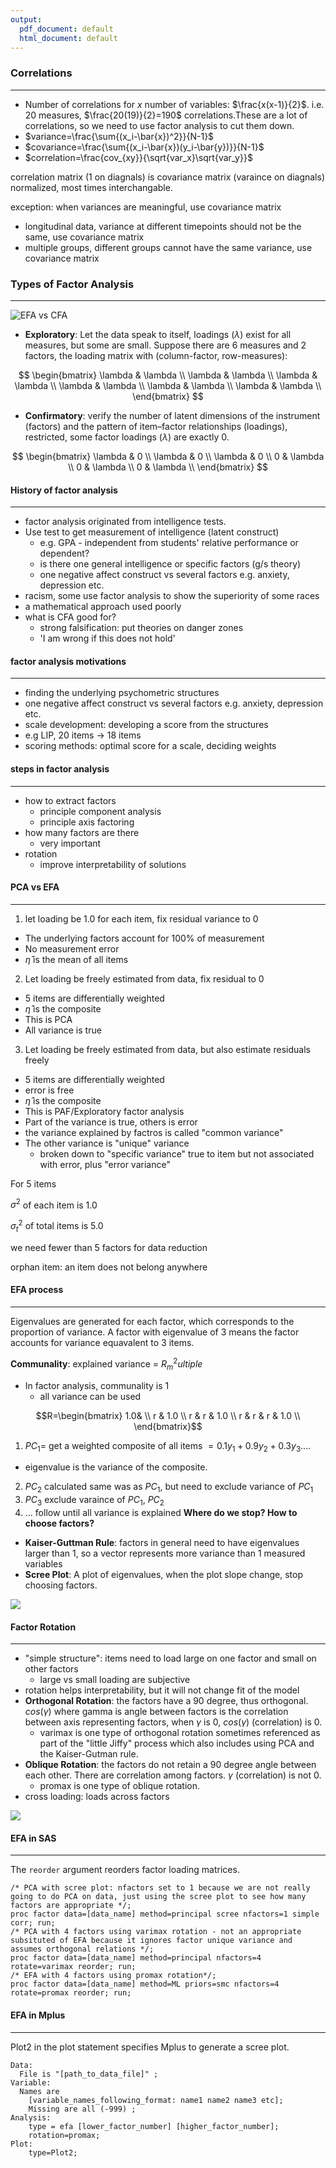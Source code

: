 ```yaml
---
output:
  pdf_document: default
  html_document: default
---
```



###  **Correlations**
<hr>

- Number of correlations for $x$ number of variables: $\frac{x(x-1)}{2}$. i.e. 20 measures, $\frac{20(19)}{2}=190$ correlations.These are a lot of correlations, so we need to use factor analysis to cut them down.
-  $variance=\frac{\sum{(x_i-\bar{x})^2}}{N-1}$
-  $covariance=\frac{\sum{(x_i-\bar{x})(y_i-\bar{y})}}{N-1}$
-  $correlation=\frac{cov_{xy}}{\sqrt{var_x}\sqrt{var_y}}$

correlation matrix (1 on diagnals) is covariance matrix (varaince on diagnals) normalized, most times interchangable.

exception: when variances are meaningful, use covariance matrix

- longitudinal data, variance at different timepoints should not be the same, use covariance matrix
- multiple groups, different groups cannot have the same variance, use covariance matrix


###  **Types of Factor Analysis**
<hr>

![EFA vs CFA](https://maksimrudnev.com/istanbul2019/images/EFACFA.png)
-  **Exploratory**: Let the data speak to itself, loadings ($\lambda$) exist for all measures, but some are small. Suppose there are 6 measures and 2 factors, the loading matrix with (column-factor, row-measures): 
  
$$
\begin{bmatrix}
\lambda & \lambda \\
\lambda & \lambda \\
\lambda & \lambda \\
\lambda & \lambda \\
\lambda & \lambda \\
\lambda & \lambda \\
\end{bmatrix}
$$

-  **Confirmatory**:  verify the number of latent dimensions of the instrument (factors) and the pattern of item–factor relationships (loadings), restricted, some factor loadings ($\lambda$) are exactly 0.

$$
\begin{bmatrix}
\lambda & 0 \\
\lambda & 0 \\
\lambda & 0 \\
0 & \lambda \\
0 & \lambda \\
0 & \lambda \\
\end{bmatrix}
$$


#### **History of factor analysis**
<hr>

- factor analysis originated from intelligence tests.
- Use test to get measurement of intelligence (latent construct)
	- e.g. GPA - independent from students' relative performance or dependent?
	- is there one general intelligence or specific factors (g/s theory)
	- one negative affect construct vs several factors e.g. anxiety, depression etc.
- racism, some use factor analysis to show the superiority of some races
- a mathematical approach used poorly 
- what is CFA good for?
	- strong falsification: put theories on danger zones
	- 'I am wrong if this does not hold'


#### **factor analysis motivations**
<hr>

- finding the underlying psychometric structures
 - one negative affect construct vs several factors e.g. anxiety, depression etc.
- scale development: developing a score from the structures
 - e.g LIP, 20 items -> 18 items
- scoring methods: optimal score for a scale, deciding weights



#### **steps in factor analysis**
<hr>

- how to extract factors
  - principle component analysis
  - principle axis factoring
- how many factors are there
  - very important
- rotation
  - improve interpretability of solutions

#### **PCA vs EFA**
<hr>

1. let loading be 1.0 for each item, fix residual variance to 0
  - The underlying factors account for 100% of measurement
  - No measurement error
  - $\hat{\eta}$ is the mean of all items

2. Let loading be freely estimated from data, fix residual to 0
  - 5 items are differentially weighted
  - $\hat{\eta}$ is the composite
  - This is PCA
  - All variance is true

3. Let loading be freely estimated from data, but also estimate residuals freely
  - 5 items are differentially weighted
  - error is free
  - $\hat{\eta}$ is the composite
  - This is PAF/Exploratory factor analysis
  - Part of the variance is true, others is error
  - the variance explained by factros is called "common variance"
  - The other variance is "unique" variance
    - broken down to "specific variance" true to item but not associated with error, plus "error variance"

For 5 items

$\sigma^2$ of each item is 1.0

$\sigma^2_t$ of total items is 5.0

we need fewer than 5 factors for data reduction

orphan item: an item does not belong anywhere

#### **EFA process**
<hr>

Eigenvalues are generated for each factor, which corresponds to the proportion of variance. A factor with eigenvalue of 3 means the factor accounts for variance equavalent to 3 items. 

**Communality**: explained variance = $R^2_multiple$
- In factor analysis, communality is 1
  - all variance can be used

$$R=\begin{bmatrix}
1.0& \\
r & 1.0 \\
r & r & 1.0 \\
r & r  & r & 1.0 \\
\end{bmatrix}$$


1. $PC_1$= get a weighted composite of all items $=0.1y_1+0.9y_2+0.3y_3....$
  - eigenvalue is the variance of the composite.
2. $PC_2$ calculated same was as $PC_1$, but need to exclude variance of $PC_1$
3. $PC_3$ exclude varaince of $PC_1$, $PC_2$
4. ... follow until all variance is explained 
**Where do we stop? How to choose factors?**

- **Kaiser-Guttman Rule**: factors in general need to have eigenvalues larger than 1, so a vector represents more variance than 1 measured variables
- **Scree Plot**: A plot of eigenvalues, when the plot slope change, stop choosing factors.

![](https://www.researchgate.net/profile/Gerard_Niveau/publication/306084054/figure/fig2/AS:594225242583043@1518685746537/Scree-plot-of-eigenvalues-after-principal-component-analysis.png)

#### **Factor Rotation**
<hr>

- "simple structure": items need to load large on one factor and small on other factors
  - large vs small loading are subjective
- rotation helps interpretability, but it will not change fit of the model
- **Orthogonal Rotation**: the factors have a 90 degree, thus orthogonal. $cos(\gamma)$ where gamma is angle between factors is the correlation between axis representing factors, when $\gamma$ is 0, $cos(\gamma)$ (correlation) is 0.
  - varimax is one type of orthogonal rotation sometimes referenced as part of the "little Jiffy" process which also includes using PCA and the Kaiser-Gutman rule. 
- **Oblique Rotation**: the factors do not retain a 90 degree angle between each other. There are correlation among factors. $\gamma$ (correlation) is not 0.
  - promax is one type of oblique rotation. 
- cross loading: loads across factors


![](https://image.slidesharecdn.com/factoranalysisfa-150330054449-conversion-gate01/95/factor-analysis-fa-13-638.jpg?cb=1427712397)

#### **EFA in SAS**
<hr>

The `reorder` argument reorders factor loading matrices.

```sas
/* PCA with scree plot: nfactors set to 1 because we are not really going to do PCA on data, just using the scree plot to see how many factors are appropriate */;
proc factor data=[data_name] method=principal scree nfactors=1 simple corr; run;
/* PCA with 4 factors using varimax rotation - not an appropriate subsituted of EFA because it ignores factor unique variance and assumes orthogonal relations */;
proc factor data=[data_name] method=principal nfactors=4 rotate=varimax reorder; run;
/* EFA with 4 factors using promax rotation*/;
proc factor data=[data_name] method=ML priors=smc nfactors=4 rotate=promax reorder; run;

```

#### **EFA in Mplus**
<hr>

Plot2 in the plot statement specifies Mplus to generate a scree plot.

```
Data:
  File is "[path_to_data_file]" ;
Variable:
  Names are 
    [variable_names_following_format: name1 name2 name3 etc]; 
    Missing are all (-999) ; 
Analysis: 
    type = efa [lower_factor_number] [higher_factor_number];
    rotation=promax;
Plot:
    type=Plot2;
```
 